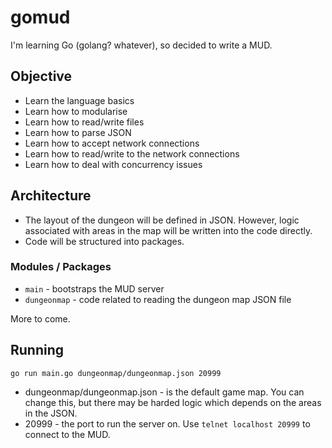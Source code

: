 # gomud 

I'm learning Go (golang? whatever), so decided to write a MUD.

## Objective

* Learn the language basics
* Learn how to modularise 
* Learn how to read/write files
* Learn how to parse JSON
* Learn how to accept network connections
* Learn how to read/write to the network connections
* Learn how to deal with concurrency issues

## Architecture

* The layout of the dungeon will be defined in JSON. However, logic associated with areas in the map will be written into the code directly.
* Code will be structured into packages.

### Modules / Packages

* `main` - bootstraps the MUD server
* `dungeonmap` - code related to reading the dungeon map JSON file

More to come.

## Running

`go run main.go dungeonmap/dungeonmap.json 20999`

* dungeonmap/dungeonmap.json - is the default game map. You can change this, but there may be harded logic which depends on the areas in the JSON.
* 20999 - the port to run the server on.  Use `telnet localhost 20999` to connect to the MUD.

